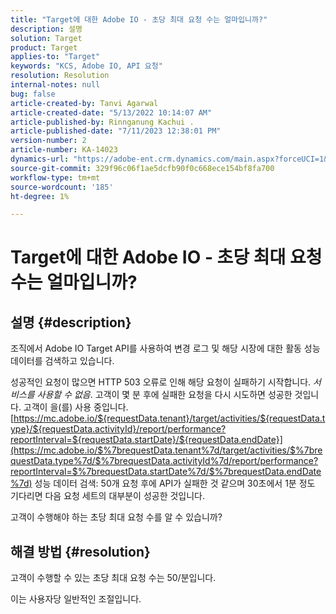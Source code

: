 ```yaml
---
title: "Target에 대한 Adobe IO - 초당 최대 요청 수는 얼마입니까?"
description: 설명
solution: Target
product: Target
applies-to: "Target"
keywords: "KCS, Adobe IO, API 요청"
resolution: Resolution
internal-notes: null
bug: false
article-created-by: Tanvi Agarwal
article-created-date: "5/13/2022 10:14:07 AM"
article-published-by: Rinnganung Kachui .
article-published-date: "7/11/2023 12:38:01 PM"
version-number: 2
article-number: KA-14023
dynamics-url: "https://adobe-ent.crm.dynamics.com/main.aspx?forceUCI=1&pagetype=entityrecord&etn=knowledgearticle&id=78b79668-a5d2-ec11-a7b5-00224809c27a"
source-git-commit: 329f96c06f1ae5dcfb90f0c668ece154bf8fa700
workflow-type: tm+mt
source-wordcount: '185'
ht-degree: 1%

---
```


# Target에 대한 Adobe IO - 초당 최대 요청 수는 얼마입니까?

## 설명 {#description}


조직에서 Adobe IO Target API를 사용하여 변경 로그 및 해당 시장에 대한 활동 성능 데이터를 검색하고 있습니다.

성공적인 요청이 많으면 HTTP 503 오류로 인해 해당 요청이 실패하기 시작합니다. *서비스를 사용할 수 없음*. 고객이 몇 분 후에 실패한 요청을 다시 시도하면 성공한 것입니다. 고객이 을(를) 사용 중입니다. [https://mc.adobe.io/${requestData.tenant}/target/activities/${requestData.type}/${requestData.activityId}/report/performance?reportInterval=${requestData.startDate}/${requestData.endDate}](https://mc.adobe.io/$%7brequestData.tenant%7d/target/activities/$%7brequestData.type%7d/$%7brequestData.activityId%7d/report/performance?reportInterval=$%7brequestData.startDate%7d/$%7brequestData.endDate%7d) 성능 데이터 검색: 50개 요청 후에 API가 실패한 것 같으며 30초에서 1분 정도 기다리면 다음 요청 세트의 대부분이 성공한 것입니다.

고객이 수행해야 하는 초당 최대 요청 수를 알 수 있습니까?


## 해결 방법 {#resolution}


고객이 수행할 수 있는 초당 최대 요청 수는 50/분입니다.

이는 사용자당 일반적인 조절입니다.
